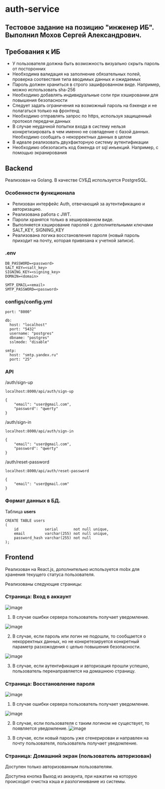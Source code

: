 # auth-service
## Тестовое задание  на позицию "инженер ИБ". Выполнил Мохов Сергей Александрович.

## Требования к ИБ

* У пользователя должна быть возможность визуально скрыть пароль от посторонних
* Необходима валидация на заполнение обязательных полей, проверка соотвествия типа вводимых данных и ожидаемых
* Пароль должен храниться в строго зашифрованном виде. Например, можно использовать sha-256 
* Необходимо добавлять индивидуальные соли при хэшировании для повышения безопасности
* Следует задать ограничения на возможный пароль на бэкенде и не полагаться только на фронтенд
* Необходимо отправлять запрос по https, используя защищенный протокол передачи данных
* В случае неудачной попытки входа в систему нельзя конкретизировать в чем именно не совпадение с базой данных. Необходимо сообщать о некорректных данных в целом
* В идеале реализовать двухфакторную систему аутентификации
* Необходимо обезопасить код бэкенда от sql инъекций. Например, с помощью экранирования

## Backend

Реализован на Golang. В качестве СУБД используется PostgreSQL.

### Особенности функционала

* Релизован интерфейс Auth, отвечающий за аутентификацию и авторизацию.
* Реализована работа  с JWT.
* Пароли хранятся только в хешированном виде.
* Выполняется хэширование паролей с дополнительными ключами SALT_KEY, SIGNING_KEY
* Реализована логика восстановления пароля (новый пароль приходит на почту, которая привязана к учетной записи).

### .env
```
DB_PASSWORD=<password>
SALT_KEY=<salt_key>
SIGNING_KEY=<signing_key>
DOMAIN=<domain>

SMTP_EMAIL=<email>
SMTP_PASSWORD=<password>
```

### configs/config.yml
```
port: "8000"

db:
  host: "localhost"
  port: "5432"
  username: "postgres"
  dbname: "postgres"
  sslmode: "disable"

smtp:
  host: "smtp.yandex.ru"
  port: "25"
```

### API

/auth/sign-up
```
localhost:8000/api/auth/sign-up
```
```
{
	"email": "user@gmail.com",
	"password": "qwerty"
}
```
/auth/sign-in
```
localhost:8000/api/auth/sign-in
```
```
{
	"email": "user@gmail.com",
	"password": "qwerty"
}
```
/auth/reset-password
```
localhost:8000/api/auth/reset-password
```
```
{
	"email": "user@gmail.com"
}
```

### Формат данных в БД.
Таблица **users**
```
CREATE TABLE users
(
    id            serial       not null unique,
    email         varchar(255) not null unique,
    password_hash varchar(255) not null
);
```

## Frontend

Реализован на React.js, дополнительно используется mobx для хранения текущего статуса пользователя.

Реализованы следующие страницы:

### Страница: Вход в аккаунт

![image](https://github.com/foxleren/auth-service/assets/64990498/082fcc16-269d-4d6b-852f-6315b4dad12a)

1. В случае ошибки сервера пользователь получает уведомление.

![image](https://github.com/foxleren/auth-service/assets/64990498/a37ba14b-2f66-429d-8678-43686ecf1351)

2. В случае, если пароль или логин не подошли, то сообщается о некорректных данных, но не конкретезируется конкретный параметр разхожодения с целью повышения безопасности.

![image](https://github.com/foxleren/auth-service/assets/64990498/4074d11b-1e0d-485f-9c27-2f2c7ac39b1a)

3. В случае, если аутентификация и авторизация прошли успешно, пользователь перенаправляется на домашнюю страницу.

### Страница: Восстановление пароля

![image](https://github.com/foxleren/auth-service/assets/64990498/dc8e9ad3-3edc-4d19-945a-0f029085003d)

1. В случае ошибки сервера пользователь получает уведомление.

![image](https://github.com/foxleren/auth-service/assets/64990498/630801d1-10d1-4d9b-90ea-120089e8e087)

2. В случае, если пользователя с таким логином не существует, то появляется уведомление.
![image](https://github.com/foxleren/auth-service/assets/64990498/eccdb64c-eea7-4c8c-a9ec-a51ecf905b76)

2. В случае, если новый пароль уже сгенерирован и направлен на почту пользователя, пользователь получает уведомление.

### Страница: Домашний экран (пользователь авторизован)

Доступен только авторизованным пользователям.

Доступна кнопка Выход из аккаунта, при нажатии на которую происходит очистка кэша и разлогинивание из системы.
